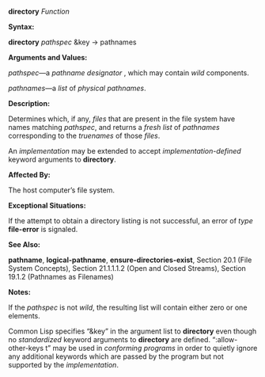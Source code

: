 **directory** *Function* 



**Syntax:** 



**directory** *pathspec* &amp;key → pathnames 



**Arguments and Values:** 



*pathspec*—a *pathname designator* , which may contain *wild* components. 



*pathnames*—a *list* of *physical pathnames*. 



**Description:** 



Determines which, if any, *files* that are present in the file system have names matching *pathspec*, and returns a *fresh list* of *pathnames* corresponding to the *truenames* of those *files*. 



An *implementation* may be extended to accept *implementation-defined* keyword arguments to **directory**. 



**Affected By:** 



The host computer’s file system. 



**Exceptional Situations:** 



If the attempt to obtain a directory listing is not successful, an error of *type* **file-error** is signaled. 



**See Also:** 



**pathname**, **logical-pathname**, **ensure-directories-exist**, Section 20.1 (File System Concepts), Section 21.1.1.1.2 (Open and Closed Streams), Section 19.1.2 (Pathnames as Filenames) 



**Notes:** 



If the *pathspec* is not *wild*, the resulting list will contain either zero or one elements. 



Common Lisp specifies “&amp;key” in the argument list to **directory** even though no *standardized* keyword arguments to **directory** are defined. “:allow-other-keys t” may be used in *conforming programs* in order to quietly ignore any additional keywords which are passed by the program but not supported by the *implementation*. 



